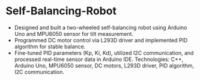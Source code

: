 # Self-Balancing-Robot
- Designed and built a two-wheeled self-balancing robot using Arduino Uno and MPU6050 sensor for tilt measurement.
- Programmed DC motor control via L293D driver and implemented PID algorithm for stable balance.
- Fine-tuned PID parameters (Kp, Ki, Kd), utilized I2C communication, and processed real-time sensor data in Arduino IDE.
Technologies: C++, Arduino Uno, MPU6050 sensor, DC motors, L293D driver, PID algorithm, I2C communication.
